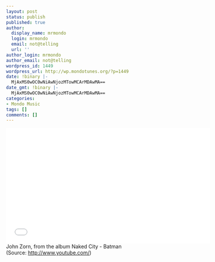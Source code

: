 ```yaml
---
layout: post
status: publish
published: true
author:
  display_name: mrmondo
  login: mrmondo
  email: not@telling
  url: ''
author_login: mrmondo
author_email: not@telling
wordpress_id: 1449
wordpress_url: http://wp.mondotunes.org/?p=1449
date: !binary |-
  MjAxMS0wOC0wNiAwNjozMTowMCArMDAwMA==
date_gmt: !binary |-
  MjAxMS0wOC0wNiAwNjozMTowMCArMDAwMA==
categories:
- Mondo Music
tags: []
comments: []
---
```

<iframe width="560" height="315" src="//www.youtube.com/embed/Id0KDPV13hQ" frameborder="0"> </iframe>
John Zorn, from the album Naked City - Batman
<div class="attribution">(<span>Source:</span> <a href="http://www.youtube.com/">http://www.youtube.com/</a>)</div>
